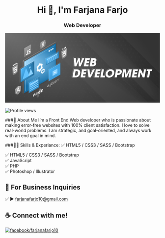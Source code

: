<h1 align="center">Hi 👋, I'm Farjana Farjo</h1>
<h3 align="center">Web Developer</h3>

![cover](https://raw.githubusercontent.com/farjanafarjo10/farjanafarjo10/main/Banner.png)

![Profile views](https://gpvc.arturio.dev/farjanafarjo10)  

###🚀 About Me
I’m a Front End Web developer who is passionate about making error-free websites with 100% client satisfaction. I love to solve real-world problems. I am strategic, and goal-oriented, and always work with an end goal in mind.

###👨‍💻 Skills &amp; Experiance:
✅ HTML5 / CSS3 / SASS / Bootstrap
<p>
<g-emoji class="g-emoji" alias="white_check_mark" fallback-src="https://github.githubassets.com/images/icons/emoji/unicode/2705.png">✅</g-emoji> HTML5 / CSS3 / SASS / Bootstrap <br>
<g-emoji class="g-emoji" alias="white_check_mark" fallback-src="https://github.githubassets.com/images/icons/emoji/unicode/2705.png">✅</g-emoji> JavaScript <br>
<g-emoji class="g-emoji" alias="white_check_mark" fallback-src="https://github.githubassets.com/images/icons/emoji/unicode/2705.png">✅</g-emoji> PHP <br>
<g-emoji class="g-emoji" alias="white_check_mark" fallback-src="https://github.githubassets.com/images/icons/emoji/unicode/2705.png">✅</g-emoji> Photoshop / Illustrator <br></p>

<h2 >📧 For Business Inquiries</h2>
<p> ✅ ► <a href="mailto:farjanafarjo10@gmail.com">farjanafarjo10@gmail.com</a></p>

<h2 >☕ Connect with me!</h2>
<p align="left">
<a href="https://fb.com/facebook/farjanafarjo10" target="blank"><img align="center" src="https://raw.githubusercontent.com/rahuldkjain/github-profile-readme-generator/master/src/images/icons/Social/facebook.svg" alt="facebook/farjanafarjo10" height="30" width="40" /></a>
</p>



